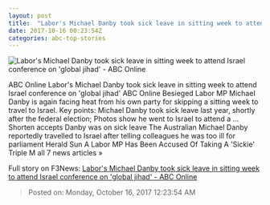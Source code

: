 ```yaml
---
layout: post
title:  "Labor's Michael Danby took sick leave in sitting week to attend Israel conference on 'global jihad' - ABC Online"
date: 2017-10-16 00:23:54Z
categories: abc-top-stories
---
```


![Labor's Michael Danby took sick leave in sitting week to attend Israel conference on 'global jihad' - ABC Online](http://www.abc.net.au/news/image/9053382-1x1-700x700.jpg)

ABC Online Labor's Michael Danby took sick leave in sitting week to attend Israel conference on 'global jihad' ABC Online Besieged Labor MP Michael Danby is again facing heat from his own party for skipping a sitting week to travel to Israel. Key points: Michael Danby took sick leave last year, shortly after the federal election; Photos show he went to Israel to attend a ... Shorten accepts Danby was on sick leave The Australian Michael Danby reportedly travelled to Israel after telling colleagues he was too ill for parliament Herald Sun A Labor MP Has Been Accused Of Taking A 'Sickie' Triple M all 7 news articles »


Full story on F3News: [Labor's Michael Danby took sick leave in sitting week to attend Israel conference on 'global jihad' - ABC Online](http://www.f3nws.com/n/HANbnC)

> Posted on: Monday, October 16, 2017 12:23:54 AM
